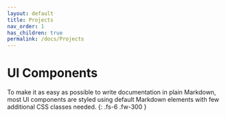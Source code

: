 ```yaml
---
layout: default
title: Projects
nav_order: 1
has_children: true
permalink: /docs/Projects
---
```


# UI Components

To make it as easy as possible to write documentation in plain Markdown, most UI components are styled using default Markdown elements with few additional CSS classes needed.
{: .fs-6 .fw-300 }
